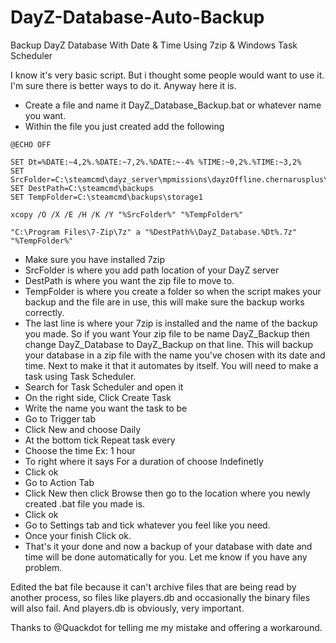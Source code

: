 # DayZ-Database-Auto-Backup
Backup DayZ Database With Date & Time Using 7zip & Windows Task Scheduler

I know it's very basic script. But i thought some people would want to use it. I'm sure there is better ways to do it. Anyway here it is.
- Create a file and name it DayZ_Database_Backup.bat   or whatever name you want.
- Within the file you just created add the following
```
@ECHO OFF

SET Dt=%DATE:~4,2%.%DATE:~7,2%.%DATE:~-4% %TIME:~0,2%.%TIME:~3,2%
SET SrcFolder=C:\steamcmd\dayz_server\mpmissions\dayzOffline.chernarusplus\storage_1
SET DestPath=C:\steamcmd\backups
SET TempFolder=C:\steamcmd\backups\storage1

xcopy /O /X /E /H /K /Y "%SrcFolder%" "%TempFolder%"

"C:\Program Files\7-Zip\7z" a "%DestPath%\DayZ_Database.%Dt%.7z" "%TempFolder%"
```
- Make sure you have installed 7zip
- SrcFolder is where you add path location of your DayZ server
- DestPath is where you want the zip file to move to.
- TempFolder is where you create a folder so when the script makes your backup and the file are in use, this will make sure the backup works correctly.
- The last line is where your 7zip is installed and the name of the backup you made. So if you want Your zip file to be name DayZ_Backup then change DayZ_Database to DayZ_Backup on that line.
This will backup your database in a zip file with the name you've chosen with its date and time.
Next to make it that it automates by itself. You will need to make a task using Task Scheduler.
- Search for Task Scheduler and open it
- On the right side, Click Create Task
- Write the name you want the task to be
- Go to Trigger tab
- Click New and choose Daily
- At the bottom tick  Repeat task every
- Choose the time Ex: 1 hour
- To right where it says For a duration of choose Indefinetly
- Click ok
- Go to Action Tab
- Click New then click Browse then go to the location where you newly created .bat file you made is.
- Click ok
- Go to Settings tab and tick whatever you feel like you need.
- Once your finish Click ok.
- That's it your done and now a backup of your database with date and time will be done automatically for you.
Let me know if you have any problem.

Edited the bat file because it can't archive files that are being read by another process, so files like players.db and occasionally the binary files will also fail. And players.db is obviously, very important.

Thanks to @Quackdot for telling me my mistake and offering a workaround.
